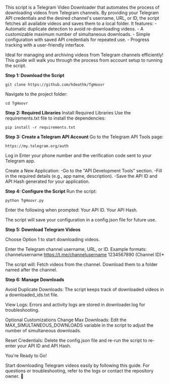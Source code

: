 This script is a Telegram Video Downloader that automates the process of downloading videos from Telegram channels. By providing your Telegram API credentials and the desired channel's username, URL, or ID, the script fetches all available videos and saves them to a local folder. It features: - Automatic duplicate detection to avoid re-downloading videos. - A customizable maximum number of simultaneous downloads. - Simple configuration with saved API credentials for repeated use. - Progress tracking with a user-friendly interface.

Ideal for managing and archiving videos from Telegram channels efficiently! This guide will walk you through the process from account setup to running the script.

**Step 1: Download the Script**

    git clone https://github.com/hdeathk/TgHoovr

Navigate to the project folder:

    cd TgHoovr

**Step 2: Required Libraries**
Install Required Libraries Use the requirements.txt file to install the dependencies:

    pip install -r requirements.txt

**Step 3: Create a Telegram API Account**
Go to the Telegram API Tools page:

    https://my.telegram.org/auth

Log in Enter your phone number and the verification code sent to your Telegram app.

Create a New Application:
-Go to the "API Development Tools" section.
-Fill in the required details (e.g., app name, description).
-Save the API ID and API Hash generated for your application.

**Step 4: Configure the Script**
Run the script:

    python TgHoovr.py

Enter the following when prompted: Your API ID. Your API Hash.

The script will save your configuration in a config.json file for future use.

**Step 5: Download Telegram Videos**

Choose Option 1 to start downloading videos.

Enter the Telegram channel username, URL, or ID. Example formats: channelusername https://t.me/channelusername 1234567890 (Channel ID)*

The script will: Fetch videos from the channel. Download them to a folder named after the channel.

**Step 6: Manage Downloads**

Avoid Duplicate Downloads: The script keeps track of downloaded videos in a downloaded_ids.txt file.

View Logs: Errors and activity logs are stored in downloader.log for troubleshooting.

Optional Customizations
Change Max Downloads: Edit the MAX_SIMULTANEOUS_DOWNLOADS variable in the script to adjust the number of simultaneous downloads.

Reset Credentials: Delete the config.json file and re-run the script to re-enter your API ID and API Hash.

You're Ready to Go!

Start downloading Telegram videos easily by following this guide. For questions or troubleshooting, refer to the logs or contact the repository owner. 🎉
